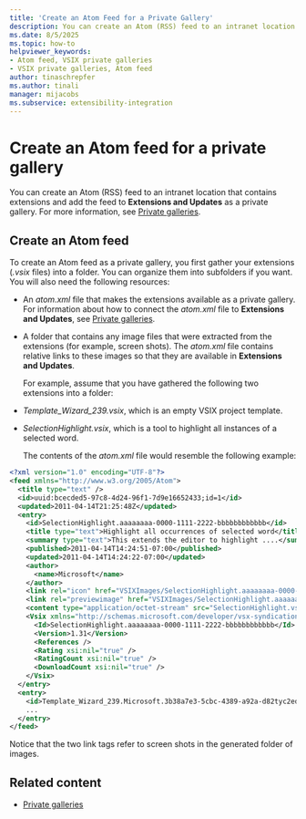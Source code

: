 ```yaml
---
title: 'Create an Atom Feed for a Private Gallery'
description: You can create an Atom (RSS) feed to an intranet location that contains extensions and add the feed to Extensions and Updates as a private gallery.
ms.date: 8/5/2025
ms.topic: how-to
helpviewer_keywords:
- Atom feed, VSIX private galleries
- VSIX private galleries, Atom feed
author: tinaschrepfer
ms.author: tinali
manager: mijacobs
ms.subservice: extensibility-integration
---
```

# Create an Atom feed for a private gallery

You can create an Atom (RSS) feed to an intranet location that contains extensions and add the feed to **Extensions and Updates** as a private gallery. For more information, see [Private galleries](../extensibility/private-galleries.md).

## Create an Atom feed
 To create an Atom feed as a private gallery, you first gather your extensions (*.vsix* files) into a folder. You can organize them into subfolders if you want. You will also need the following resources:

- An *atom.xml* file that makes the extensions available as a private gallery. For information about how to connect the *atom.xml* file to **Extensions and Updates**, see [Private galleries](../extensibility/private-galleries.md).

- A folder that contains any image files that were extracted from the extensions (for example, screen shots). The *atom.xml* file contains relative links to these images so that they are available in **Extensions and Updates**.

  For example, assume that you have gathered the following two extensions into a folder:

- *Template_Wizard_239.vsix*, which is an empty VSIX project template.

- *SelectionHighlight.vsix*, which is a tool to highlight all instances of a selected word.

  The contents of the *atom.xml* file would resemble the following example:

```xml
<?xml version="1.0" encoding="UTF-8"?>
<feed xmlns="http://www.w3.org/2005/Atom">
  <title type="text" />
  <id>uuid:bcecded5-97c8-4d24-96f1-7d9e16652433;id=1</id>
  <updated>2011-04-14T21:25:48Z</updated>
  <entry>
    <id>SelectionHighlight.aaaaaaaa-0000-1111-2222-bbbbbbbbbbbb</id>
    <title type="text">Highlight all occurrences of selected word</title>
    <summary type="text">This extends the editor to highlight ....</summary>
    <published>2011-04-14T14:24:51-07:00</published>
    <updated>2011-04-14T14:24:22-07:00</updated>
    <author>
      <name>Microsoft</name>
    </author>
    <link rel="icon" href="VSIXImages/SelectionHighlight.aaaaaaaa-0000-1111-2222-bbbbbbbbbbbb_Icon_SelectionHighlightIcon.jpg" />
    <link rel="previewimage" href="VSIXImages/SelectionHighlight.aaaaaaaa-0000-1111-2222-bbbbbbbbbbbb_PreviewImage_SelectionHighlight.jpg" />
    <content type="application/octet-stream" src="SelectionHighlight.vsix" />
    <Vsix xmlns="http://schemas.microsoft.com/developer/vsx-syndication-schema/2010" xmlns:xsd="http://www.w3.org/2001/XMLSchema" xmlns:xsi="http://www.w3.org/2001/XMLSchema-instance">
      <Id>SelectionHighlight.aaaaaaaa-0000-1111-2222-bbbbbbbbbbbb</Id>
      <Version>1.31</Version>
      <References />
      <Rating xsi:nil="true" />
      <RatingCount xsi:nil="true" />
      <DownloadCount xsi:nil="true" />
    </Vsix>
  </entry>
  <entry>
    <id>Template_Wizard_239.Microsoft.3b38a7e3-5cbc-4389-a92a-d82tyc2ed592</id>
    ...
  </entry>
</feed>
```

 Notice that the two link tags refer to screen shots in the generated folder of images.

## Related content
- [Private galleries](../extensibility/private-galleries.md)
